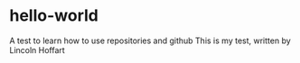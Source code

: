 # hello-world
A test to learn how to use repositories and github
This is my test, written by Lincoln Hoffart
